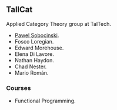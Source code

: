## TallCat

Applied Category Theory group at TalTech.

 * [Pawel Sobocinski](https://www.ioc.ee/~pawel/).
 * Fosco Loregian.
 * Edward Morehouse.
 * Elena Di Lavore.
 * Nathan Haydon.
 * Chad Nester.
 * Mario Román.
 
### Courses
 
  * Functional Programming.
